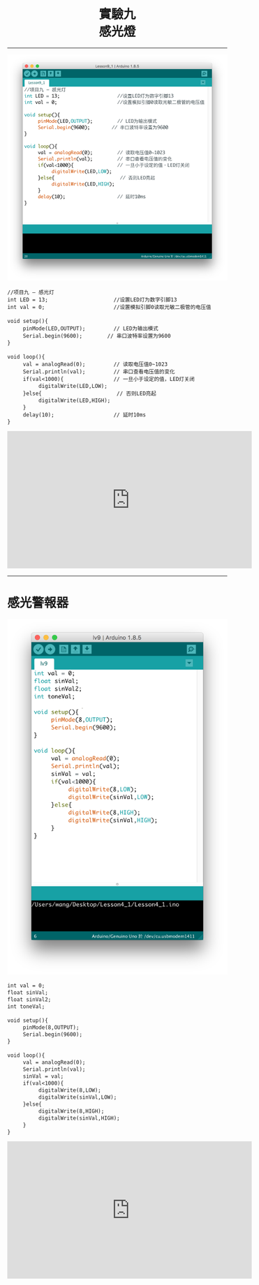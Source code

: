 <center>
<H1> 實驗九</br>
感光燈</br>
</h1>
</center>

---

![](https://github.com/cow2166/gitbo/blob/master/re/%E8%9E%A2%E5%B9%95%E5%BF%AB%E7%85%A7%202018-05-02%20%E4%B8%8B%E5%8D%885.13.10.png?raw=true)


```
//项目九 – 感光灯
int LED = 13;                     //设置LED灯为数字引脚13
int val = 0;                      //设置模拟引脚0读取光敏二极管的电压值

void setup(){
     pinMode(LED,OUTPUT);         // LED为输出模式
     Serial.begin(9600);        // 串口波特率设置为9600
}

void loop(){
     val = analogRead(0);         // 读取电压值0~1023
     Serial.println(val);         // 串口查看电压值的变化
     if(val<1000){                // 一旦小于设定的值，LED灯关闭
          digitalWrite(LED,LOW);
     }else{                        // 否则LED亮起
          digitalWrite(LED,HIGH);
     }
     delay(10);                   // 延时10ms
}
```


<iframe width="560" height="315" src="https://www.youtube.com/embed/hESpI9IWVOE" frameborder="0" allow="autoplay; encrypted-media" allowfullscreen></iframe>

---
<h1>感光警報器</h1>

![](https://github.com/cow2166/gitbo/blob/master/re/%E8%9E%A2%E5%B9%95%E5%BF%AB%E7%85%A7%202018-05-02%20%E4%B8%8B%E5%8D%888.28.30.png?raw=true)

```
int val = 0; 
float sinVal; 
float sinVal2; 
int toneVal; 
 
void setup(){ 
     pinMode(8,OUTPUT);         
     Serial.begin(9600);        
} 
 
void loop(){ 
     val = analogRead(0);         
     Serial.println(val);        
     sinVal = val;  
     if(val<1000){                
          digitalWrite(8,LOW);
          digitalWrite(sinVal,LOW); 
     }else{
          digitalWrite(8,HIGH);
          digitalWrite(sinVal,HIGH);
     } 
}
```



<iframe width="560" height="315" src="https://www.youtube.com/embed/dNFZH34YOEc" frameborder="0" allow="autoplay; encrypted-media" allowfullscreen></iframe>
